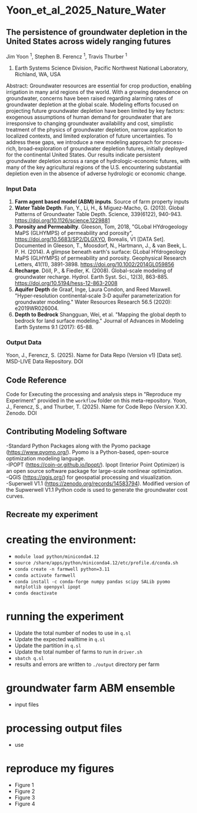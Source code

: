 # Yoon_et_al_2025_Nature_Water

## The persistence of groundwater depletion in the United States across widely ranging futures
Jim Yoon <sup>1</sup>, Stephen B. Ferencz <sup>1</sup>, Travis Thurber <sup>1</sup> 
1. Earth Systems Science Division, Pacific Northwest National Laboratory, Richland, WA, USA

Abstract: Groundwater resources are essential for crop production, enabling irrigation in many arid regions of the world. With a growing dependence on groundwater, concerns have been raised regarding alarming rates of groundwater depletion at the global scale. Modeling efforts focused on projecting future groundwater depletion have been limited by key factors: exogenous assumptions of human demand for groundwater that are irresponsive to changing groundwater availability and cost, simplistic treatment of the physics of groundwater depletion, narrow application to localized contexts, and limited exploration of future uncertainties. To address these gaps, we introduce a new modeling approach for process-rich, broad-exploration of groundwater depletion futures, initially deployed for the continental United States. Our results indicate persistent groundwater depletion across a range of hydrologic-economic futures, with many of the key agricultural regions of the U.S. encountering substantial depletion even in the absence of adverse hydrologic or economic change.

### Input Data 
1. **Farm agent based model (ABM) inputs**. Source of farm property inputs 
2. **Water Table Depth**. Fan, Y., Li, H., & Miguez-Macho, G. (2013). Global Patterns of Groundwater Table Depth. Science, 339(6122), 940-943. https://doi.org/10.1126/science.1229881
3. **Porosity and Permeabilty**. Gleeson, Tom, 2018, "GLobal HYdrogeology MaPS (GLHYMPS) of permeability and porosity", https://doi.org/10.5683/SP2/DLGXYO, Borealis, V1 [DATA Set]. Documented in Gleeson, T., Moosdorf, N., Hartmann, J., & van Beek, L. P. H. (2014). A glimpse beneath earth's surface: GLobal HYdrogeology MaPS (GLHYMPS) of permeability and porosity. Geophysical Research Letters, 41(11), 3891-3898. https://doi.org/10.1002/2014GL059856
4. **Recharge**. Döll, P., & Fiedler, K. (2008). Global-scale modeling of groundwater recharge. Hydrol. Earth Syst. Sci., 12(3), 863-885. https://doi.org/10.5194/hess-12-863-2008
5. **Aquifer Depth** de Graaf, Inge, Laura Condon, and Reed Maxwell. "Hyper‐resolution continental‐scale 3‐D aquifer parameterization for groundwater modeling." Water Resources Research 56.5 (2020): e2019WR026004. 
6. **Depth to Bedrock** Shangguan, Wei, et al. "Mapping the global depth to bedrock for land surface modeling." Journal of Advances in Modeling Earth Systems 9.1 (2017): 65-88.

### Output Data 
Yoon, J., Ferencz, S. (2025). Name for Data Repo (Version v1) [Data set]. MSD-LIVE Data Repository. DOI  

## Code Reference 
Code for Executing the processing and analysis steps in "Reproduce my Experiment" provided in the `workflow` folder on this meta-repository. Yoon, J., Ferencz, S., and Thurber, T. (2025). Name for Code Repo (Version X.X). Zenodo. DOI 

## Contributing Modeling Software 
-Standard Python Packages along with the Pyomo package (https://www.pyomo.org/). Pyomo is a Python-based, open-source optimization modeling language.  
-IPOPT (https://coin-or.github.io/Ipopt/). Ipopt (Interior Point Optimizer) is an open source software package for large-scale nonlinear optimization.   
-QGIS (https://qgis.org/) for geospatial processing and visualization.   
-Superwell V1.1 (https://zenodo.org/records/14583794). Modified version of the Supwerwell V1.1 Python code is used to generate the groundwater cost curves.   

## Recreate my experiment 
# creating the environment:
- `module load python/miniconda4.12`
- `source /share/apps/python/miniconda4.12/etc/profile.d/conda.sh`
- `conda create -n farmwell python=3.11`
- `conda activate farmwell`
- `conda install -c conda-forge numpy pandas scipy SALib pyomo matplotlib openpyxl ipopt`
- `conda deactivate`

# running the experiment
- Update the total number of nodes to use in `q.sl`
- Update the expected walltime in `q.sl`
- Update the partition in `q.sl`
- Update the total number of farms to run in `driver.sh`
- `sbatch q.sl`
- results and errors are written to `./output` directory per farm

# groundwater farm ABM ensemble 
- input files 

# processing output files 
- use

# reproduce my figures 
- Figure 1
- Figure 2
- Figure 3
- Figure 4 
